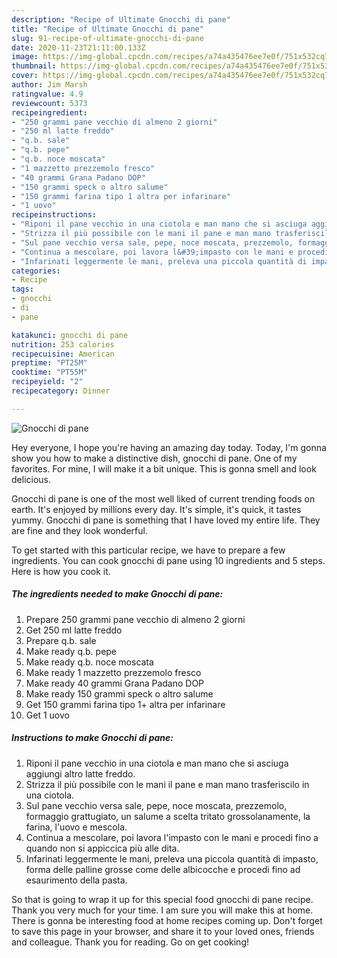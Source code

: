 ```yaml
---
description: "Recipe of Ultimate Gnocchi di pane"
title: "Recipe of Ultimate Gnocchi di pane"
slug: 91-recipe-of-ultimate-gnocchi-di-pane
date: 2020-11-23T21:11:00.133Z
image: https://img-global.cpcdn.com/recipes/a74a435476ee7e0f/751x532cq70/gnocchi-di-pane-recipe-main-photo.jpg
thumbnail: https://img-global.cpcdn.com/recipes/a74a435476ee7e0f/751x532cq70/gnocchi-di-pane-recipe-main-photo.jpg
cover: https://img-global.cpcdn.com/recipes/a74a435476ee7e0f/751x532cq70/gnocchi-di-pane-recipe-main-photo.jpg
author: Jim Marsh
ratingvalue: 4.9
reviewcount: 5373
recipeingredient:
- "250 grammi pane vecchio di almeno 2 giorni"
- "250 ml latte freddo"
- "q.b. sale"
- "q.b. pepe"
- "q.b. noce moscata"
- "1 mazzetto prezzemolo fresco"
- "40 grammi Grana Padano DOP"
- "150 grammi speck o altro salume"
- "150 grammi farina tipo 1 altra per infarinare"
- "1 uovo"
recipeinstructions:
- "Riponi il pane vecchio in una ciotola e man mano che si asciuga aggiungi altro latte freddo."
- "Strizza il più possibile con le mani il pane e man mano trasferiscilo in una ciotola."
- "Sul pane vecchio versa sale, pepe, noce moscata, prezzemolo, formaggio grattugiato, un salume a scelta tritato grossolanamente, la farina, l&#39;uovo e mescola."
- "Continua a mescolare, poi lavora l&#39;impasto con le mani e procedi fino a quando non si appiccica più alle dita."
- "Infarinati leggermente le mani, preleva una piccola quantità di impasto, forma delle palline grosse come delle albicocche e procedi fino ad esaurimento della pasta."
categories:
- Recipe
tags:
- gnocchi
- di
- pane

katakunci: gnocchi di pane 
nutrition: 253 calories
recipecuisine: American
preptime: "PT25M"
cooktime: "PT55M"
recipeyield: "2"
recipecategory: Dinner

---
```



![Gnocchi di pane](https://img-global.cpcdn.com/recipes/a74a435476ee7e0f/751x532cq70/gnocchi-di-pane-recipe-main-photo.jpg)

Hey everyone, I hope you're having an amazing day today. Today, I'm gonna show you how to make a distinctive dish, gnocchi di pane. One of my favorites. For mine, I will make it a bit unique. This is gonna smell and look delicious.



Gnocchi di pane is one of the most well liked of current trending foods on earth. It's enjoyed by millions every day. It's simple, it's quick, it tastes yummy. Gnocchi di pane is something that I have loved my entire life. They are fine and they look wonderful.


To get started with this particular recipe, we have to prepare a few ingredients. You can cook gnocchi di pane using 10 ingredients and 5 steps. Here is how you cook it.

<!--inarticleads1-->

##### The ingredients needed to make Gnocchi di pane:

1. Prepare 250 grammi pane vecchio di almeno 2 giorni
1. Get 250 ml latte freddo
1. Prepare q.b. sale
1. Make ready q.b. pepe
1. Make ready q.b. noce moscata
1. Make ready 1 mazzetto prezzemolo fresco
1. Make ready 40 grammi Grana Padano DOP
1. Make ready 150 grammi speck o altro salume
1. Get 150 grammi farina tipo 1+ altra per infarinare
1. Get 1 uovo




<!--inarticleads2-->

##### Instructions to make Gnocchi di pane:

1. Riponi il pane vecchio in una ciotola e man mano che si asciuga aggiungi altro latte freddo.
1. Strizza il più possibile con le mani il pane e man mano trasferiscilo in una ciotola.
1. Sul pane vecchio versa sale, pepe, noce moscata, prezzemolo, formaggio grattugiato, un salume a scelta tritato grossolanamente, la farina, l&#39;uovo e mescola.
1. Continua a mescolare, poi lavora l&#39;impasto con le mani e procedi fino a quando non si appiccica più alle dita.
1. Infarinati leggermente le mani, preleva una piccola quantità di impasto, forma delle palline grosse come delle albicocche e procedi fino ad esaurimento della pasta.




So that is going to wrap it up for this special food gnocchi di pane recipe. Thank you very much for your time. I am sure you will make this at home. There is gonna be interesting food at home recipes coming up. Don't forget to save this page in your browser, and share it to your loved ones, friends and colleague. Thank you for reading. Go on get cooking!
